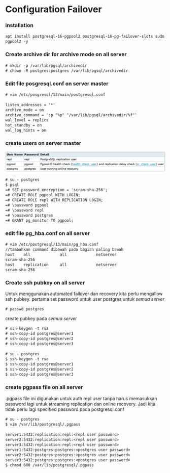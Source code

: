 # Configuration Failover

### installation
```
apt install postgresql-16-pgpool2 postgresql-16-pg-failover-slots sudo pgpool2 -y
```

### Create archive dir for archive mode on all server
```
# mkdir -p /var/lib/pgsql/archivedir
# chown -R postgres:postgres /var/lib/pgsql/archivedir
```

### Edit file posgresql.conf on server master
```
# vim /etc/posgresql/13/main/postgresql.conf

listen_addresses = '*'
archive_mode = on
archive_command = 'cp "%p" "/var/lib/pgsql/archivedir/%f"'
wal_level = replica
hot_standby = on
wal_log_hints = on
```

### create users on server master
![users for auth reps and health check](../img/users.png)
```
# su - postgres
$ psql
=# SET password_encryption = 'scram-sha-256';
=# CREATE ROLE pgpool WITH LOGIN;
=# CREATE ROLE repl WITH REPLICATION LOGIN;
=# \password pgpool
=# \password repl
=# \password postgres
=# GRANT pg_monitor TO pgpool;
```

### edit file pg_hba.conf on all server
```
# vim /etc/postgresql/13/main/pg_hba.conf
//tambahkan command dibawah pada bagian paling bawah
host    all             all             netserver                 scram-sha-256
host    replication     all             netserver                 scram-sha-256
```

### Create ssh pubkey on all server

Untuk menggunakan automated failover dan recovery kita perlu mengallow ssh pubkey.
pertama set password untuk user postgres untuk *semua server*
```
# passwd postgres
```

create pubkey pada *semua server*
```
# ssh-keygen -t rsa
# ssh-copy-id postgres@server1
# ssh-copy-id postgres@server2
# ssh-copy-id postgres@server3

# su - postgres
$ ssh-keygen -t rsa
$ ssh-copy-id postgres@server1
$ ssh-copy-id postgres@server2
$ ssh-copy-id postgres@server3
```
### create pgpass file on all server
.pgpass file ini digunakan untuk auth repl user tanpa harus memasukkan password lagi untuk streaming replication dan online recovery. Jadi kita tidak perlu lagi specified password pada postgresql.conf
```
# su - postgres
$ vim /var/lib/postgresql/.pgpass

server1:5432:replication:repl:<repl user password>
server2:5432:replication:repl:<repl user password>
server3:5432:replication:repl:<repl user password>
server1:5432:postgres:postgres:<postgres user password>
server2:5432:postgres:postgres:<postgres user password>
server3:5432:postgres:postgres:<postgres user password>
$ chmod 600 /var/lib/postgresql/.pgpass
```

### 


